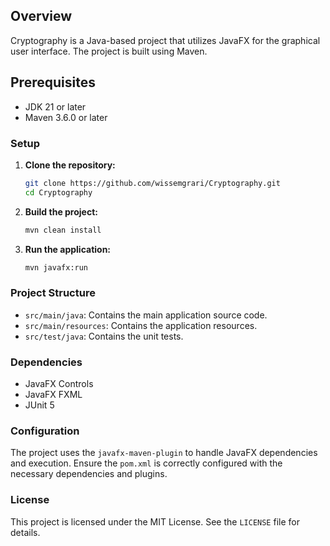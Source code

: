 ## Overview

Cryptography is a Java-based project that utilizes JavaFX for the graphical user interface. The project is built using
Maven.

## Prerequisites

- JDK 21 or later
- Maven 3.6.0 or later

### Setup

1. **Clone the repository:**
   ```sh
   git clone https://github.com/wissemgrari/Cryptography.git
   cd Cryptography
   ```
2. **Build the project:**
   ```sh
   mvn clean install
   ```
3. **Run the application:**
   ```sh
   mvn javafx:run
   ```

### Project Structure

* ```src/main/java```: Contains the main application source code.
* ```src/main/resources```: Contains the application resources.
* ```src/test/java```: Contains the unit tests.

### Dependencies

* JavaFX Controls
* JavaFX FXML
* JUnit 5

### Configuration

The project uses the `javafx-maven-plugin` to handle JavaFX dependencies and execution. Ensure the `pom.xml` is
correctly configured with the necessary dependencies and plugins.

### License

This project is licensed under the MIT License. See the `LICENSE` file for details.
